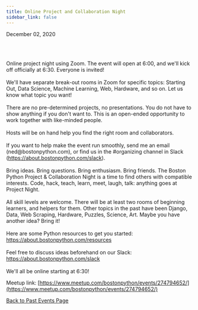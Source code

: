 ```yaml
---
title: Online Project and Collaboration Night
sidebar_link: false
---
```


December 02, 2020



<p><br/><br/></p>

<p>Online project night using Zoom. The event will open at 6:00, and we'll kick off officially at 6:30. Everyone is invited!<br/><br/>We'll have separate break-out rooms in Zoom for specific topics: Starting Out, Data Science, Machine Learning, Web, Hardware, and so on. Let us know what topic you want!<br/><br/>There are no pre-determined projects, no presentations. You do not have to show anything if you don't want to. This is an open-ended opportunity to work together with like-minded people.<br/><br/>Hosts will be on hand help you find the right room and collaborators.<br/><br/>If you want to help make the event run smoothly, send me an email (ned@bostonpython.com), or find us in the #organizing channel in Slack (<a class="link" href="https://about.bostonpython.com/slack" rel="nofollow ugc" target="_blank" title="https://about.bostonpython.com/slack">https://about.bostonpython.com/slack</a>).<br/><br/>Bring ideas. Bring questions. Bring enthusiasm. Bring friends. The Boston Python Project &amp; Collaboration Night is a time to find others with compatible interests. Code, hack, teach, learn, meet, laugh, talk: anything goes at Project Night.<br/><br/>All skill levels are welcome. There will be at least two rooms of beginning learners, and helpers for them. Other topics in the past have been Django, Data, Web Scraping, Hardware, Puzzles, Science, Art. Maybe you have another idea? Bring it!<br/><br/>Here are some Python resources to get you started: <a class="link" href="https://about.bostonpython.com/resources" rel="nofollow ugc" target="_blank" title="https://about.bostonpython.com/resources">https://about.bostonpython.com/resources</a><br/><br/>Feel free to discuss ideas beforehand on our Slack: <a class="link" href="https://about.bostonpython.com/slack" rel="nofollow ugc" target="_blank" title="https://about.bostonpython.com/slack">https://about.bostonpython.com/slack</a><br/><br/>We'll all be online starting at 6:30!</p>


Meetup link: [https://www.meetup.com/bostonpython/events/274794652/](https://www.meetup.com/bostonpython/events/274794652/)

[Back to Past Events Page](index.md)